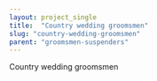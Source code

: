 ```yaml
---
layout: project_single
title:  "Country wedding groomsmen"
slug: "country-wedding-groomsmen"
parent: "groomsmen-suspenders"
---
```

Country wedding groomsmen